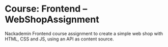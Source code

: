 # Course: Frontend – WebShopAssignment
Nackademin Frontend course assignment to create a simple web shop with HTML, CSS and JS, using an API as content source.
